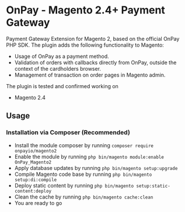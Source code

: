 # OnPay - Magento 2.4+ Payment Gateway

Payment Gateway Extension for Magento 2, based on the official OnPay PHP SDK. The plugin adds the following functionality to Magento:

-   Usage of OnPay as a payment method.
-   Validation of orders with callbacks directly from OnPay, outside the context of the cardholders browser.
-   Management of transaction on order pages in Magento admin.

The plugin is tested and confirmed working on

-   Magento 2.4

## Usage

### Installation via Composer (Recommended)

 - Install the module composer by running `composer require onpayio/magento2`
 - Enable the module by running `php bin/magento module:enable OnPay_Magento2`
 - Apply database updates by running `php bin/magento setup:upgrade`
 - Compile Magento code base by running `php bin/magento setup:di:compile`
 - Deploy static content by running `php bin/magento setup:static-content:deploy`
 - Clean the cache by running `php bin/magento cache:clean`
 - You are ready to go
